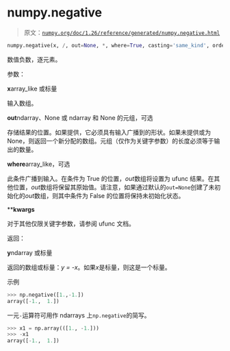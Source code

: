 # numpy.negative

> 原文：[`numpy.org/doc/1.26/reference/generated/numpy.negative.html`](https://numpy.org/doc/1.26/reference/generated/numpy.negative.html)

```py
numpy.negative(x, /, out=None, *, where=True, casting='same_kind', order='K', dtype=None, subok=True[, signature, extobj]) = <ufunc 'negative'>
```

数值负数，逐元素。

参数：

**x**array_like 或标量

输入数组。

**out**ndarray、None 或 ndarray 和 None 的元组，可选

存储结果的位置。如果提供，它必须具有输入广播到的形状。如果未提供或为 None，则返回一个新分配的数组。元组（仅作为关键字参数）的长度必须等于输出的数量。

**where**array_like，可选

此条件广播到输入。在条件为 True 的位置，*out*数组将设置为 ufunc 结果。在其他位置，*out*数组将保留其原始值。请注意，如果通过默认的`out=None`创建了未初始化的*out*数组，则其中条件为 False 的位置将保持未初始化状态。

****kwargs**

对于其他仅限关键字参数，请参阅 ufunc 文档。

返回：

**y**ndarray 或标量

返回的数组或标量：*y = -x*。如果*x*是标量，则这是一个标量。

示例

```py
>>> np.negative([1.,-1.])
array([-1.,  1.]) 
```

一元`-`运算符可用作 ndarrays 上`np.negative`的简写。

```py
>>> x1 = np.array(([1., -1.]))
>>> -x1
array([-1.,  1.]) 
```
